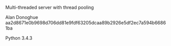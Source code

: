 Multi-threaded server with thread pooling

Alan Donoghue
aa2d8671e0b9698d706dd81e9fdf63205dcaa89b2926e5df2ec7a594b66861ba

Python 3.4.3

